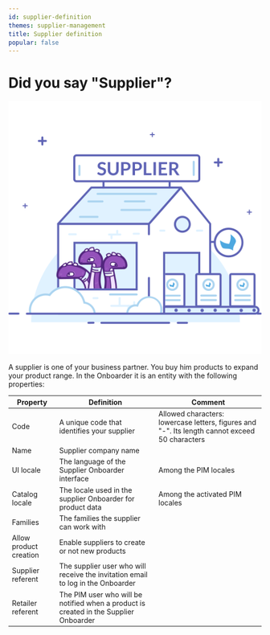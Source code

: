 ```yaml
---
id: supplier-definition
themes: supplier-management
title: Supplier definition
popular: false
---
```


# Did you say "Supplier"?

![What is a supplier ?](../img/suppliers-factory.svg)

A supplier is one of your business partner. You buy him products to expand your product range. In the Onboarder it is an entity with the following properties:

| Property | Definition | Comment |
|---------------|--------------|--------------|
| Code | A unique code that identifies your supplier  | Allowed characters: lowercase letters, figures and "-". Its length cannot exceed 50 characters|
| Name | Supplier company name |
| UI locale | The language of the Supplier Onboarder interface | Among the PIM locales |
| Catalog locale | The locale used in the supplier Onboarder for product data | Among the activated PIM locales |
| Families | The families the supplier can work with |
| Allow product creation | Enable suppliers to create or not new products | |
| Supplier referent | The supplier user who will receive the invitation email to log in the Onboarder |
| Retailer referent | The PIM user who will be notified when a product is created in the Supplier Onboarder |
